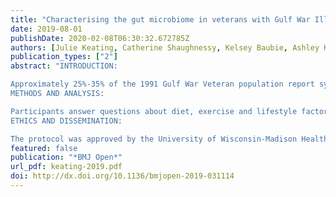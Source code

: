 ```yaml
---
title: "Characterising the gut microbiome in veterans with Gulf War Illness: a protocol for a longitudinal, prospective cohort study"
date: 2019-08-01
publishDate: 2020-02-08T06:30:32.672785Z
authors: [Julie Keating, Catherine Shaughnessy, Kelsey Baubie, Ashley Kates, Nathan Putman-Buehler, Lauren Watson, Nadia Dominguez, Kal Watson, Dane Cook, David Rabago, Garret Suen, Ronald Gangnon, Nasia Safdar]
publication_types: ["2"]
abstract: "INTRODUCTION:

Approximately 25%-35% of the 1991 Gulf War Veteran population report symptoms consistent with Gulf War Illness (GWI), a chronic, multi-symptom illness characterised by fatigue, pain, irritable bowel syndrome and problems with cognitive function. GWI is a disabling problem for Gulf War Veterans, and there remains a critical need to identify innovative, novel therapies.Gut microbiota perturbation plays a key role in the symptomatology of other chronic multi-symptom illnesses, including myalgic encephalomyelitis/chronic fatigue syndrome (ME/CFS). Given similarities between ME/CFS and GWI and the presence of gastrointestinal disorders in GWI patients, Veterans with GWI may also have gut abnormalities like those seen with ME/CFS. In this longitudinal cohort study, we are comparing the diversity (structure) and the metagenomes (function) of the gut microbiome between Gulf War Veterans with and without GWI. If we find differences in Veterans with GWI, the microbiome could be a target for therapeutic intervention to alleviate GWI symptoms.
METHODS AND ANALYSIS:

Participants answer questions about diet, exercise and lifestyle factors. Participants also complete a questionnaire (based on the Kansas case definition of GWI) regarding their medical history and symptoms; we use this questionnaire to group participants into GWI versus healthy control cohorts. We plan to enrol 52 deployed Gulf War Veterans: 26 with GWI and 26 healthy controls. Participants provide stool and saliva samples weekly for an 8-week period for microbiome analyses. Participants also provide blood samples at the beginning and end of this period, which we will use to compare measures of inflammation markers between the groups.
ETHICS AND DISSEMINATION:

The protocol was approved by the University of Wisconsin-Madison Health Sciences Institutional Review Board and the William S. Middleton Memorial Veterans Hospital Research and Development Committee. Results of this study will be submitted for publication in a peer-reviewed journal."
featured: false
publication: "*BMJ Open*"
url_pdf: keating-2019.pdf
doi: http://dx.doi.org/10.1136/bmjopen-2019-031114
---
```


